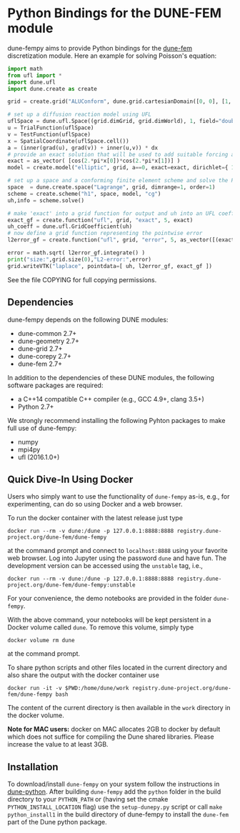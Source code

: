 Python Bindings for the DUNE-FEM module
=======================================

dune-fempy aims to provide Python bindings for the [dune-fem][femlink] discretization
module. Here an example for solving Poisson's equation:

```python
import math
from ufl import *
import dune.ufl
import dune.create as create

grid = create.grid("ALUConform", dune.grid.cartesianDomain([0, 0], [1, 1], [8, 8]), dimgrid=2)

# set up a diffusion reaction model using UFL
uflSpace = dune.ufl.Space((grid.dimGrid, grid.dimWorld), 1, field="double")
u = TrialFunction(uflSpace)
v = TestFunction(uflSpace)
x = SpatialCoordinate(uflSpace.cell())
a = (inner(grad(u), grad(v)) + inner(u,v)) * dx
# provide an exact solution that will be used to add suitable forcing and dirichlet b.c.
exact = as_vector( [cos(2.*pi*x[0])*cos(2.*pi*x[1])] )
model = create.model("elliptic", grid, a==0, exact=exact, dirichlet={ 1:exact } )

# set up a space and a conforming finite element scheme and solve the PDE
space  = dune.create.space("Lagrange", grid, dimrange=1, order=1)
scheme = create.scheme("h1", space, model, "cg")
uh,info = scheme.solve()

# make 'exact' into a grid function for output and uh into an UFL coefficient for error computation
exact_gf = create.function("ufl", grid, "exact", 5, exact)
uh_coeff = dune.ufl.GridCoefficient(uh)
# now define a grid function representing the pointwise error
l2error_gf = create.function("ufl", grid, "error", 5, as_vector([(exact[0]-uh_coeff[0])**2]) )

error = math.sqrt( l2error_gf.integrate() )
print("size:",grid.size(0),"L2-error:",error)
grid.writeVTK("laplace", pointdata=[ uh, l2error_gf, exact_gf ])
```

See the file COPYING for full copying permissions.

Dependencies
------------

dune-fempy depends on the following DUNE modules:
- dune-common 2.7+
- dune-geometry 2.7+
- dune-grid 2.7+
- dune-corepy 2.7+
- dune-fem 2.7+

In addition to the dependencies of these DUNE modules, the following software
packages are required:

- a C++14 compatible C++ compiler (e.g., GCC 4.9+, clang 3.5+)
- Python 2.7+

We strongly recommend installing the following Pyhton packages to make full
use of dune-fempy:

- numpy
- mpi4py
- ufl (2016.1.0+)


Quick Dive-In Using Docker
--------------------------

Users who simply want to use the functionality of `dune-fempy` as-is, e.g.,
for experimenting, can do so using Docker and a web browser.

To run the docker container with the latest release just type
```
docker run --rm -v dune:/dune -p 127.0.0.1:8888:8888 registry.dune-project.org/dune-fem/dune-fempy
```
at the command prompt and connect to `localhost:8888` using your favorite web
browser.
Log into Jupyter using the password `dune` and have fun.
The development version can be accessed using the `unstable` tag, i.e.,
```
docker run --rm -v dune:/dune -p 127.0.0.1:8888:8888 registry.dune-project.org/dune-fem/dune-fempy:unstable
```

For your convenience, the demo notebooks are provided in the folder
`dune-fempy`.

With the above command, your notebooks will be kept persistent in a Docker
volume called `dune`.
To remove this volume, simply type
```
docker volume rm dune
```
at the command prompt.

To share python scripts and other files located in the current directory and also
share the output with the docker container use
```
docker run -it -v $PWD:/home/dune/work registry.dune-project.org/dune-fem/dune-fempy bash
```
The content of the current directory is then available in the `work`
directory in the docker volume.

**Note for MAC users:** docker on MAC allocates 2GB to docker by default
which does not suffice for compiling the Dune shared libraries.
Please increase the value to at least 3GB.

Installation
------------

To download/install `dune-fempy` on your system
follow the instructions in [dune-python][corepy].
After building `dune-fempy` add the `python` folder in the build directory
to your `PYTHON_PATH` or (having set the cmake `PYTHON_INSTALL_LOCATION` flag)
use the `setup-dunepy.py` script or call `make python_install1` in the
build directory of dune-fempy to install the `dune-fem` part of the Dune
python package.

[corepy]: https://gitlab.dune-project.org/staging/dune-python
[femlink]: https://gitlab.dune-project.org/dune-fem/dune-fem
